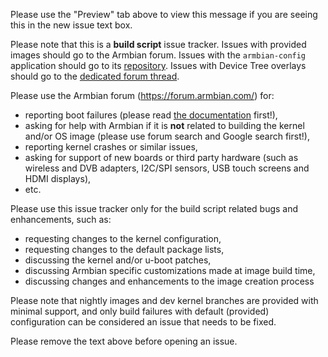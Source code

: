 Please use the "Preview" tab above to view this message if you are seeing this in the new issue text box.

Please note that this is a **build script** issue tracker.
Issues with provided images should go to the Armbian forum.
Issues with the `armbian-config` application should go to its [repository](https://github.com/armbian/config).
Issues with Device Tree overlays should go to the [dedicated forum thread](https://forum.armbian.com/topic/3787-testers-wanted-sunxi-device-tree-overlays/).

Please use the Armbian forum (https://forum.armbian.com/) for:

- reporting boot failures (please read [the documentation](https://docs.armbian.com/User-Guide_Getting-Started/) first!),
- asking for help with Armbian if it is **not** related to building the kernel and/or OS image (please use forum search and Google search first!),
- reporting kernel crashes or similar issues,
- asking for support of new boards or third party hardware (such as wireless and DVB adapters, I2C/SPI sensors, USB touch screens and HDMI displays),
- etc.

Please use this issue tracker only for the build script related bugs and enhancements, such as:

- requesting changes to the kernel configuration,
- requesting changes to the default package lists,
- discussing the kernel and/or u-boot patches,
- discussing Armbian specific customizations made at image build time,
- discussing changes and enhancements to the image creation process

Please note that nightly images and dev kernel branches are provided with minimal support, and only build failures with default (provided) configuration can be considered an issue that needs to be fixed.

Please remove the text above before opening an issue.
